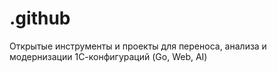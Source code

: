 # .github
Открытые инструменты и проекты для переноса, анализа и модернизации 1С-конфигураций (Go, Web, AI)
